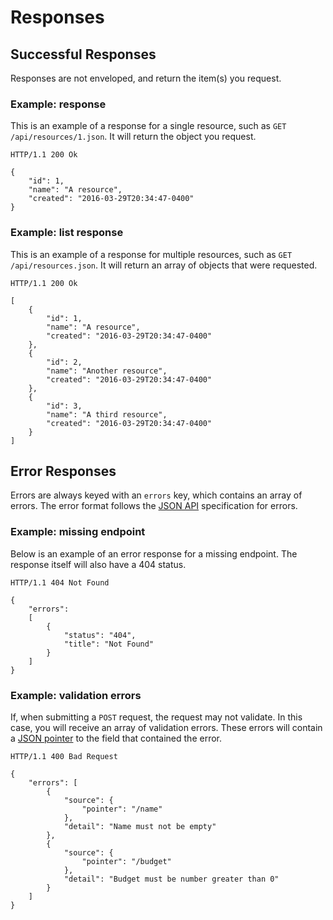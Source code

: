 # Responses

## Successful Responses

Responses are not enveloped, and return the item(s) you request.

### Example: response

This is an example of a response for a single resource, such as `GET /api/resources/1.json`. It will return the object
you request.

```
HTTP/1.1 200 Ok

{
    "id": 1,
    "name": "A resource",
    "created": "2016-03-29T20:34:47-0400"
}
```

### Example: list response

This is an example of a response for multiple resources, such as `GET /api/resources.json`. It will return an array of
objects that were requested.


```
HTTP/1.1 200 Ok

[
    {
        "id": 1,
        "name": "A resource",
        "created": "2016-03-29T20:34:47-0400"
    },
    {
        "id": 2,
        "name": "Another resource",
        "created": "2016-03-29T20:34:47-0400"
    },
    {
        "id": 3,
        "name": "A third resource",
        "created": "2016-03-29T20:34:47-0400"
    }
]
```

## Error Responses

Errors are always keyed with an `errors` key, which contains an array of errors. The error format follows the [JSON API][1]
specification for errors.

### Example: missing endpoint

Below is an example of an error response for a missing endpoint. The response itself will also have a 404 status.

```
HTTP/1.1 404 Not Found

{
    "errors":
    [
        {
            "status": "404",
            "title": "Not Found"
        }
    ]
}
```

### Example: validation errors

If, when submitting a `POST` request, the request may not validate. In this case, you will receive an array of validation
errors. These errors will contain a [JSON pointer][2] to the field that contained the error.

```
HTTP/1.1 400 Bad Request

{
    "errors": [
        {
            "source": { 
                "pointer": "/name" 
            },
            "detail": "Name must not be empty"
        },
        {
            "source": { 
                "pointer": "/budget" 
            },
            "detail": "Budget must be number greater than 0"
        }
    ]
}
```

[1]: http://jsonapi.org/format/#error-objects
[2]: https://tools.ietf.org/html/rfc6901
